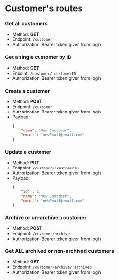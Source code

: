# Customer's routes

### Get all customers 
- Method: **GET**
- Endpoint: `/customer`
- Authorization: Bearer token given from login

### Get a single customer by ID
- Method: **GET**
- Enpoint: `/customer/:customerID`
- Authorization: Bearer token given from login

### Create a customer
- Method: **POST**
- Endpoint: `/customer`
- Authorization: Bearer token given from login
- Payload:
    ```JSON
    {
        "name": "New Customer",
        "email": "newEmail@email.com"
    }
    ```

### Update a customer
- Method: **PUT**
- Endpoint: `/customer/:customerID`
- Authorization: Bearer token given from login
- Payload:
    ```JSON
    {
        "id" : 1,
        "name": "New Customer",
        "email": "newEmail@email.com"
    }
    ```

### Archive or un-archive a customer
- Method: **POST**
- Endpoint: `/customer/archive`
- Authorization: Bearer token given from login

### Get **ALL** archived or non-archived customers
- Method: **GET**
- Endpoint: `/customer/archive/:archived`
- Authorization: Bearer token given from login
